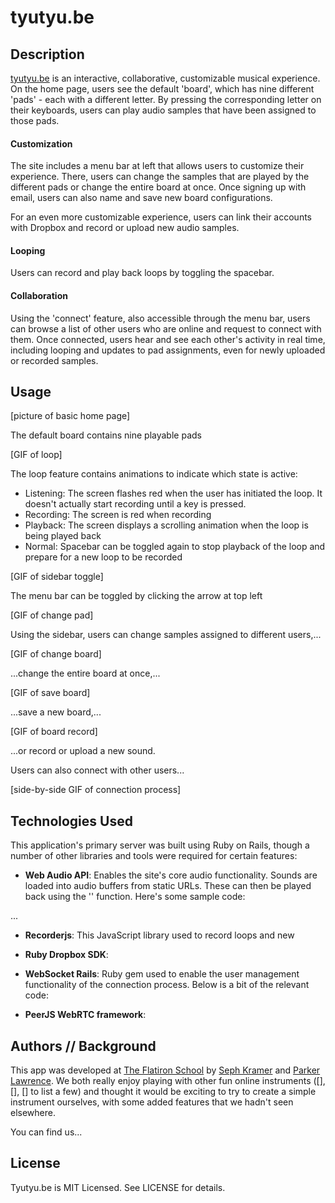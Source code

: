 # tyutyu.be

## Description

[tyutyu.be](http://www.tyutyu.be) is an interactive, collaborative, customizable musical experience. On the home page, users see the default 'board', which has nine different 'pads' - each with a different letter. By pressing the corresponding letter on their keyboards, users can play audio samples that have been assigned to those pads.

#### Customization

The site includes a menu bar at left that allows users to customize their experience. There, users can change the samples that are played by the different pads or change the entire board at once. Once signing up with email, users can also name and save new board configurations.

For an even more customizable experience, users can link their accounts with Dropbox and record or upload new audio samples.

#### Looping

Users can record and play back loops by toggling the spacebar.

#### Collaboration

Using the 'connect' feature, also accessible through the menu bar, users can browse a list of other users who are online and request to connect with them. Once connected, users hear and see each other's activity in real time, including looping and updates to pad assignments, even for newly uploaded or recorded samples.

## Usage

[picture of basic home page]

The default board contains nine playable pads

[GIF of loop]

The loop feature contains animations to indicate which state is active:

- Listening: The screen flashes red when the user has initiated the loop. It doesn't actually start recording until a key is pressed.
- Recording: The screen is red when recording
- Playback: The screen displays a scrolling animation when the loop is being played back
- Normal: Spacebar can be toggled again to stop playback of the loop and prepare for a new loop to be recorded

[GIF of sidebar toggle]

The menu bar can be toggled by clicking the arrow at top left

[GIF of change pad]

Using the sidebar, users can change samples assigned to different users,...

[GIF of change board]

...change the entire board at once,...

[GIF of save board]

...save a new board,...

[GIF of board record]

...or record or upload a new sound.

Users can also connect with other users...

[side-by-side GIF of connection process]

## Technologies Used

This application's primary server was built using Ruby on Rails, though a number of other libraries and tools were required for certain features:

- **Web Audio API**: Enables the site's core audio functionality. Sounds are loaded into audio buffers from static URLs. These can then be played back using the '' function. Here's some sample code:

...

- **Recorderjs**: This JavaScript library used to record loops and new

- **Ruby Dropbox SDK**:

- **WebSocket Rails**: Ruby gem used to enable the user management functionality of the connection process. Below is a bit of the relevant code:

- **PeerJS WebRTC framework**:

## Authors // Background

This app was developed at [The Flatiron School]() by [Seph Kramer]() and [Parker Lawrence](). We both really enjoy playing with other fun online instruments ([], [], [] to list a few) and thought it would be exciting to try to create a simple instrument ourselves, with some added features that we hadn't seen elsewhere.

You can find us...

## License

Tyutyu.be is MIT Licensed. See LICENSE for details.